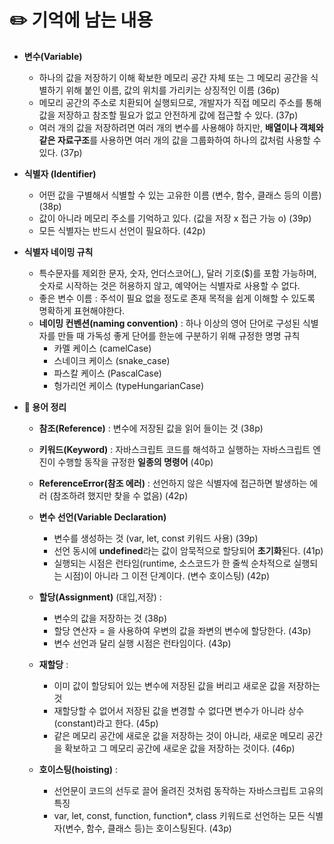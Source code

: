 # ✏️ 기억에 남는 내용

- **변수(Variable)**
  + 하나의 값을 저장하기 이해 확보한 메모리 공간 자체 또는 그 메모리 공간을 식별하기 위해 붙인 이름, 값의 위치를 가리키는 상징적인 이름 (36p)
  + 메모리 공간의 주소로 치환되어 실행되므로, 개발자가 직접 메모리 주소를 통해 값을 저장하고 참조할 필요가 없고 안전하게 값에 접근할 수 있다. (37p)
  + 여러 개의 값을 저장하려면 여러 개의 변수를 사용해야 하지만, **배열이나 객체와 같은 자료구조**를 사용하면 여러 개의 값을 그룹화하여 하나의 값처럼 사용할 수 있다. (37p)

- **식별자 (Identifier)**
  + 어떤 값을 구별해서 식별할 수 있는 고유한 이름 (변수, 함수, 클래스 등의 이름) (38p)
  + 값이 아니라 메모리 주소를 기억하고 있다. (값을 저장 x 접근 가능 o) (39p)
  + 모든 식별자는 반드시 선언이 필요하다. (42p)

- **식별자 네이밍 규칙**
  + 특수문자를 제외한 문자, 숫자, 언더스코어(_), 달러 기호($)를 포함 가능하며, 숫자로 시작하는 것은 허용하지 않고, 예약어는 식별자로 사용할 수 없다. 
  + 좋은 변수 이름 : 주석이 필요 없을 정도로 존재 목적을 쉽게 이해할 수 있도록 명확하게 표현해야한다.  
  + **네이밍 컨벤션(naming convention)** :
  하나 이상의 영어 단어로 구성된 식별자를 만들 때 가독성 좋게 단어를 한눈에 구분하기 위해 규정한 명명 규칙
    * 카멜 케이스 (camelCase)
    * 스네이크 케이스 (snake_case)
    * 파스칼 케이스 (PascalCase)
    * 헝가리언 케이스 (typeHungarianCase)


- **📑 용어 정리**
  + **참조(Reference)** : 변수에 저장된 값을 읽어 들이는 것 (38p)
  
  + **키워드(Keyword)** : 자바스크립트 코드를 해석하고 실행하는 자바스크립트 엔진이 수행할 동작을 규정한 **일종의 명령어** (40p)
  
  + **ReferenceError(참조 에러)** : 선언하지 않은 식별자에 접근하면 발생하는 에러 (참조하려 했지만 찾을 수 없음) (42p)

  + **변수 선언(Variable Declaration)** 
    * 변수를 생성하는 것 (var, let,  const 키워드 사용) (39p)
    * 선언 동시에 **undefined**라는 값이 암묵적으로 할당되어 **초기화**된다. (41p)
    * 실행되는 시점은 런타임(runtime, 소스코드가 한 줄씩 순차적으로 실행되는 시점)이 아니라 그 이전 단계이다. (변수 호이스팅) (42p)

  + **할당(Assignment)** (대입,저장) : 
    * 변수의 값을 저장하는 것 (38p)
    * 할당 연산자 = 을 사용하여 우변의 값을 좌변의 변수에 할당한다. (43p)
    * 변수 선언과 달리 실행 시점은 런타임이다. (43p)

  + **재할당** :
    * 이미 값이 할당되어 있는 변수에 저장된 값을 버리고 새로운 값을 저장하는 것 
    * 재할당할 수 없어서 저장된 값을 변경할 수 없다면 변수가 아니라 상수(constant)라고 한다. (45p)
    * 같은 메모리 공간에 새로운 값을 저장하는 것이 아니라, 새로운 메모리 공간을 확보하고 그 메모리 공간에 새로운 값을 저장하는 것이다. (46p)
  
  + **호이스팅(hoisting)** : 
    * 선언문이 코드의 선두로 끌어 올려진 것처럼 동작하는 자바스크립트 고유의 특징
    * var, let, const, function, function*, class 키워드로 선언하는 모든 식별자(변수, 함수, 클래스 등)는 호이스팅된다. (43p)
